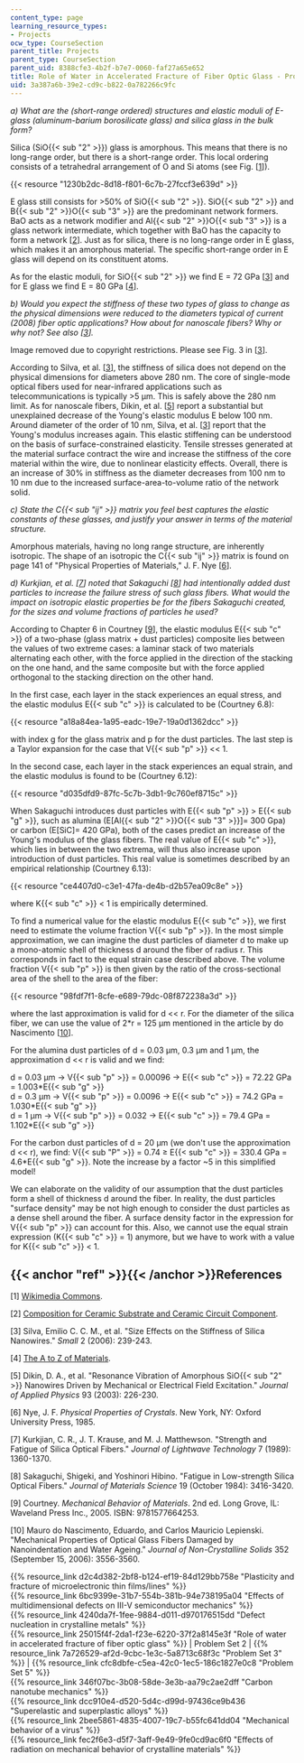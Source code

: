 ```yaml
---
content_type: page
learning_resource_types:
- Projects
ocw_type: CourseSection
parent_title: Projects
parent_type: CourseSection
parent_uid: 8388cfe3-4b2f-b7e7-0060-faf27a65e652
title: Role of Water in Accelerated Fracture of Fiber Optic Glass - Problem Set 2
uid: 3a387a6b-39e2-cd9c-b822-0a782266c9fc
---
```


_a) What are the (short-range ordered) structures and elastic moduli of E-glass (aluminum-barium borosilicate glass) and silica glass in the bulk form?_

Silica (SiO{{< sub "2" >}}) glass is amorphous. This means that there is no long-range order, but there is a short-range order. This local ordering consists of a tetrahedral arrangement of O and Si atoms (see Fig. \[[1](#ref)\]).

{{< resource "1230b2dc-8d18-f801-6c7b-27fccf3e639d" >}}

E glass still consists for >50% of SiO{{< sub "2" >}}. SiO{{< sub "2" >}} and B{{< sub "2" >}}O{{< sub "3" >}} are the predominant network formers. BaO acts as a network modifier and Al{{< sub "2" >}}O{{< sub "3" >}} is a glass network intermediate, which together with BaO has the capacity to form a network \[[2](#ref)\]. Just as for silica, there is no long-range order in E glass, which makes it an amorphous material. The specific short-range order in E glass will depend on its constituent atoms.

As for the elastic moduli, for SiO{{< sub "2" >}} we find E = 72 GPa \[[3](#ref)\] and for E glass we find E = 80 GPa \[[4](#ref)\].

_b) Would you expect the stiffness of these two types of glass to change as the physical dimensions were reduced to the diameters typical of current (2008) fiber optic applications? How about for nanoscale fibers? Why or why not? See also \[[3](#ref)\]._

Image removed due to copyright restrictions. Please see Fig. 3 in \[[3](#ref)\].

According to Silva, et al. \[[3](#ref)\], the stiffness of silica does not depend on the physical dimensions for diameters above 280 nm. The core of single-mode optical fibers used for near-infrared applications such as telecommunications is typically >5 μm. This is safely above the 280 nm limit. As for nanoscale fibers, Dikin, et al. \[[5](#ref)\] report a substantial but unexplained decrease of the Young's elastic modulus E below 100 nm. Around diameter of the order of 10 nm, Silva, et al. \[[3](#ref)\] report that the Young's modulus increases again. This elastic stiffening can be understood on the basis of surface-constrained elasticity. Tensile stresses generated at the material surface contract the wire and increase the stiffness of the core material within the wire, due to nonlinear elasticity effects. Overall, there is an increase of 30% in stiffness as the diameter decreases from 100 nm to 10 nm due to the increased surface-area-to-volume ratio of the network solid.

_c) State the C{{< sub "ij" >}} matrix you feel best captures the elastic constants of these glasses, and justify your answer in terms of the material structure._

Amorphous materials, having no long range structure, are inherently isotropic. The shape of an isotropic the C{{< sub "ij" >}} matrix is found on page 141 of "Physical Properties of Materials," J. F. Nye \[[6](#ref)\].

_d) Kurkjian, et al. \[[7](#ref)\] noted that Sakaguchi \[[8](#ref)\] had intentionally added dust particles to increase the failure stress of such glass fibers. What would the impact on isotropic elastic properties be for the fibers Sakaguchi created, for the sizes and volume fractions of particles he used?_

According to Chapter 6 in Courtney \[[9](#ref)\], the elastic modulus E{{< sub "c" >}} of a two-phase (glass matrix + dust particles) composite lies between the values of two extreme cases: a laminar stack of two materials alternating each other, with the force applied in the direction of the stacking on the one hand, and the same composite but with the force applied orthogonal to the stacking direction on the other hand.

In the first case, each layer in the stack experiences an equal stress, and the elastic modulus E{{< sub "c" >}} is calculated to be (Courtney 6.8):

{{< resource "a18a84ea-1a95-eadc-19e7-19a0d1362dcc" >}}

with index g for the glass matrix and p for the dust particles. The last step is a Taylor expansion for the case that V{{< sub "p" >}} \<\< 1.

In the second case, each layer in the stack experiences an equal strain, and the elastic modulus is found to be (Courtney 6.12):

{{< resource "d035dfd9-87fc-5c7b-3db1-9c760ef8715c" >}}

When Sakaguchi introduces dust particles with E{{< sub "p" >}} > E{{< sub "g" >}}, such as alumina (E\[Al{{< sub "2" >}}O{{< sub "3" >}}\]= 300 Gpa) or carbon (E\[SiC\]= 420 GPa), both of the cases predict an increase of the Young's modulus of the glass fibers. The real value of E{{< sub "c" >}}, which lies in between the two extrema, will thus also increase upon introduction of dust particles. This real value is sometimes described by an empirical relationship (Courtney 6.13):

{{< resource "ce4407d0-c3e1-47fa-de4b-d2b57ea09c8e" >}}

where K{{< sub "c" >}} \< 1 is empirically determined.

To find a numerical value for the elastic modulus E{{< sub "c" >}}, we first need to estimate the volume fraction V{{< sub "p" >}}. In the most simple approximation, we can imagine the dust particles of diameter d to make up a mono-atomic shell of thickness d around the fiber of radius r. This corresponds in fact to the equal strain case described above. The volume fraction V{{< sub "p" >}} is then given by the ratio of the cross-sectional area of the shell to the area of the fiber:

{{< resource "98fdf7f1-8cfe-e689-79dc-08f872238a3d" >}}

where the last approximation is valid for d \<\< r. For the diameter of the silica fiber, we can use the value of 2\*r = 125 μm mentioned in the article by do Nascimento \[[10](#ref)\].

For the alumina dust particles of d = 0.03 μm, 0.3 μm and 1 μm, the approximation d \<\< r is valid and we find:

d = 0.03 μm → V{{< sub "p" >}} = 0.00096 → E{{< sub "c" >}} = 72.22 GPa = 1.003\*E{{< sub "g" >}}  
d = 0.3 μm → V{{< sub "p" >}} = 0.0096 → E{{< sub "c" >}} = 74.2 GPa = 1.030\*E{{< sub "g" >}}  
d = 1 μm → V{{< sub "p" >}} = 0.032 → E{{< sub "c" >}} = 79.4 GPa = 1.102\*E{{< sub "g" >}}

For the carbon dust particles of d = 20 μm (we don't use the approximation d \<\< r), we find: V{{< sub "P" >}} = 0.74 ≥ E{{< sub "c" >}} = 330.4 GPa = 4.6\*E{{< sub "g" >}}. Note the increase by a factor ~5 in this simplified model!

We can elaborate on the validity of our assumption that the dust particles form a shell of thickness d around the fiber. In reality, the dust particles "surface density" may be not high enough to consider the dust particles as a dense shell around the fiber. A surface density factor in the expression for V{{< sub "p" >}} can account for this. Also, we cannot use the equal strain expression (K{{< sub "c" >}} = 1) anymore, but we have to work with a value for K{{< sub "c" >}} \< 1.

{{< anchor "ref" >}}{{< /anchor >}}References
---------------------------------------------

\[1\] [Wikimedia Commons](http://commons.wikimedia.org/wiki/Main_Page).

\[2\] [Composition for Ceramic Substrate and Ceramic Circuit Component](https://patentscope.wipo.int/search/en/detail.jsf?docId=WO2014196348).

\[3\] Silva, Emilio C. C. M., et al. "Size Effects on the Stiffness of Silica Nanowires." _Small_ 2 (2006): 239-243.

\[4\] [The A to Z of Materials](http://www.azom.com/).

\[5\] Dikin, D. A., et al. "Resonance Vibration of Amorphous SiO{{< sub "2" >}} Nanowires Driven by Mechanical or Electrical Field Excitation." _Journal of Applied Physics_ 93 (2003): 226-230.

\[6\] Nye, J. F. _Physical Properties of Crystals_. New York, NY: Oxford University Press, 1985.

\[7\] Kurkjian, C. R., J. T. Krause, and M. J. Matthewson. "Strength and Fatigue of Silica Optical Fibers." _Journal of Lightwave Technology_ 7 (1989): 1360-1370.

\[8\] Sakaguchi, Shigeki, and Yoshinori Hibino. "Fatigue in Low-strength Silica Optical Fibers." _Journal of Materials Science_ 19 (October 1984): 3416-3420.

\[9\] Courtney. _Mechanical Behavior of Materials_. 2nd ed. Long Grove, IL: Waveland Press Inc., 2005. ISBN: 9781577664253.

\[10\] Mauro do Nascimento, Eduardo, and Carlos Mauricio Lepienski. "Mechanical Properties of Optical Glass Fibers Damaged by Nanoindentation and Water Ageing." _Journal of Non-Crystalline Solids_ 352 (September 15, 2006): 3556-3560.

{{% resource_link d2c4d382-2bf8-b124-ef19-84d129bb758e "Plasticity and fracture of microelectronic thin films/lines" %}}  
{{% resource_link 6bc9399e-31b7-554b-381b-94e738195a04 "Effects of multidimensional defects on III-V semiconductor mechanics" %}}  
{{% resource_link 4240da7f-1fee-9884-d011-d970176515dd "Defect nucleation in crystalline metals" %}}  
{{% resource_link 25015f4f-2da1-f23e-6220-37f2a8145e3f "Role of water in accelerated fracture of fiber optic glass" %}} | Problem Set 2 | {{% resource_link 7a726529-af2d-9cbc-1e3c-5a8713c68f3c "Problem Set 3" %}} | {{% resource_link cfc8dbfe-c5ea-42c0-1ec5-186c1827e0c8 "Problem Set 5" %}}  
{{% resource_link 346f07bc-3b08-58de-3e3b-aa79c2ae2dff "Carbon nanotube mechanics" %}}  
{{% resource_link dcc910e4-d520-5d4c-d99d-97436ce9b436 "Superelastic and superplastic alloys" %}}  
{{% resource_link 2bee5861-4835-4007-19c7-b55fc641dd04 "Mechanical behavior of a virus" %}}  
{{% resource_link fec2f6e3-d5f7-3aff-9e49-9fe0cd9ac6f0 "Effects of radiation on mechanical behavior of crystalline materials" %}}